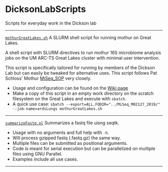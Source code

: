 # DicksonLabScripts
Scripts for everyday work in the Dickson lab

---

[`mothurGreatLakes.sh`](./mothurGreatLakes.sh) A SLURM shell script for running mothur on Great Lakes.

A shell script with SLURM directives to run mothur 16S microbiome analysis jobs on the UM ARC-TS Great Lakes cluster with minimal user intervention.

This script is specifically tailored for running by members of the Dickson Lab but can easily be tweaked for alternative uses. This script follows Pat Schloss' Mothur [MiSeq_SOP](https://www.mothur.org/wiki/MiSeq_SOP) very closely.

- Usage and configuration can be found on the [Wiki page](https://github.com/piyuranjan/DicksonLabScripts/wiki/mothurGreatLakes.sh)
- Make a copy of this script in an empty work directory on the scratch filesystem on the Great Lakes and execute with `sbatch`.
- A quick use case: `sbatch --export=ALL,FQDIR="../MiSeq_M02127_2019/" --job-name=ardsLungs mothurGreatLakes.sh`

---

[`summarizeFastq.pl`](./summarizeFastq.pl) Summarizes a fastq file uisng seqtk.

- Usage with no arguments and full help with `-h`.
- Will process gzipped fastq (.fastq.gz) the same way.
- Multiple files can be submitted as positional arguments.
- Code is meant for serial execution but can be parallelized on multiple files using GNU Parallel.
- Examples include all use cases.

---
